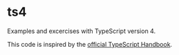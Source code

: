 # ts4
Examples and excercises with TypeScript version 4.

This code is inspired by the [official TypeScript Handbook](https://www.typescriptlang.org/docs/handbook).
